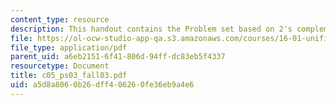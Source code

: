 ```yaml
---
content_type: resource
description: This handout contains the Problem set based on 2's complement notation.
file: https://ol-ocw-studio-app-qa.s3.amazonaws.com/courses/16-01-unified-engineering-i-ii-iii-iv-fall-2005-spring-2006/a5d8a8060b26dff406260fe36eb9a4e6_c05_ps03_fall03.pdf
file_type: application/pdf
parent_uid: a6eb2151-6f41-806d-94ff-dc83eb5f4337
resourcetype: Document
title: c05_ps03_fall03.pdf
uid: a5d8a806-0b26-dff4-0626-0fe36eb9a4e6
---
```

